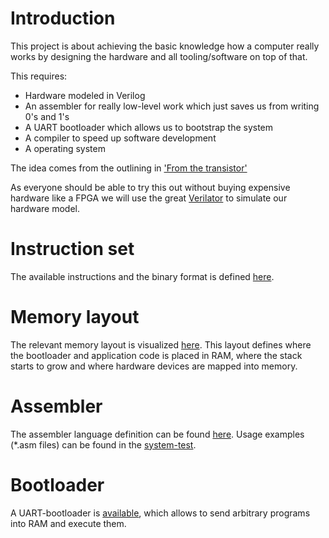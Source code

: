 # Introduction

This project is about achieving the basic knowledge how a computer really works by designing the hardware and all tooling/software on top of that.

This requires:
* Hardware modeled in Verilog
* An assembler for really low-level work which just saves us from writing 0's and 1's
* A UART bootloader which allows us to bootstrap the system
* A compiler to speed up software development
* A operating system

The idea comes from the outlining in ['From the transistor'](https://github.com/geohot/fromthetransistor)

As everyone should be able to try this out without buying expensive hardware like a FPGA we will use the great [Verilator](https://www.veripool.org/wiki/verilator) to simulate our hardware model.

# Instruction set

The available instructions and the binary format is defined [here](https://github.com/Tobulus/cpu/blob/main/opcode.txt).

# Memory layout

The relevant memory layout is visualized [here](https://github.com/Tobulus/cpu/blob/main/mmap.txt).
This layout defines where the bootloader and application code is placed in RAM, where the stack starts to grow and where hardware devices are mapped into memory.

# Assembler

The assembler language definition can be found [here](https://github.com/Tobulus/cpu/tree/main/assembler).
Usage examples (*.asm files) can be found in the [system-test](https://github.com/Tobulus/cpu/tree/main/hdl/system/test).

# Bootloader

A UART-bootloader is [available](https://github.com/Tobulus/cpu/tree/main/bootloader), which allows to send arbitrary programs into RAM and execute them.
